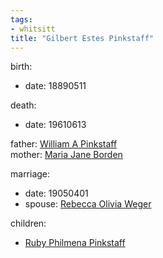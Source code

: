 ```yaml
---
tags:
- whitsitt
title: "Gilbert Estes Pinkstaff"
---
```


birth:
  - date: 18890511

death:
  - date: 19610613

father: [William A Pinkstaff](William%20A%20Pinkstaff.md)  
mother: [Maria Jane Borden](Maria%20Jane%20Borden.md)

marriage:
  - date: 19050401
  - spouse: [Rebecca Olivia Weger](Rebecca%20Olivia%20Weger.md)  

children:
  - [Ruby Philmena Pinkstaff](Ruby%20Philmena%20Pinkstaff.md)
